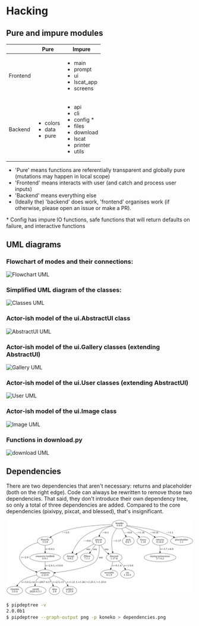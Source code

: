 # Hacking

## Pure and impure modules

|          | Pure | Impure
| -------- | ---- | ---
| Frontend |      | <ul><li>main</li><li>prompt</li><li>ui</li><li>lscat_app</li><li>screens</li></ul>
| Backend  | <ul><li>colors</li><li>data</li><li>pure</li></ul> | <ul><li>api</li><li>cli</li><li>config \*</li><li>files</li><li>download</li><li>lscat</li><li>printer</li><li>utils</li></ul>

* 'Pure' means functions are referentially transparent and globally pure (mutations may happen in local scope)
* 'Frontend' means interacts with user (and catch and process user inputs)
* 'Backend' means everything else
* (Ideally the) 'backend' does work, 'frontend' organises work (if otherwise, please open an issue or make a PR).

\* Config has impure IO functions, safe functions that will return defaults on failure, and interactive functions

## UML diagrams

### Flowchart of modes and their connections:

![Flowchart UML](http://plantuml.com:80/plantuml/png/dPDD2y8m38Rl_HM5dZtejfk8YYY2Dy6BY1IDTHWtwGVYltVMhfkrAdWgIzuyUPUcGwMvrEQCX1W5Eww0ZgJEbTuAZWZorlNn-PaBwFdFQObONlD2RBajK8bFBO7BtR6Efmq1qLJaGrsPDKsjZIvb4u3BydGRem4I6A7zphgTtyXS77Ldu6f_oYkb-uNNhZtA5lnQp2H04ONuR0lnFCAq0mOD4ig4XR-Fp094pGud7pCZ0YDVcURYB2M1fPGo2NiIN9IjhE8nBv-alaKQjUjeqS5db3qkPfMN29gyBOUjRmJjuV-I8XpyOcHHN_znwuqBXqE6KEohHtG7)

### Simplified UML diagram of the classes:

![Classes UML](http://plantuml.com:80/plantuml/png/rLXDRzms4BthLmZenTwrXDnoCOm4ATowQD4WRdef2e8hZNPfSqMLekmOxlxt3abH8YLAILi3QGCa23cS3xuPlXdjcrPHgReZJnB558VqNjHmBvA4xbebQQ7IWjEsJO-KrVdRVkz78PhqylBixKKgeJo_kdfEKlopDRREpiqYUtOMJgIHujWeqabEX2IiT4Uqe82s7IHrqmtwv85oLb85uRPdTY-84kGeIa3XAKdyIALYhVe9HIPM6r-UtnmR3aUeLPldOmZnsARM6rhSqpqO-xr1iRi3H8XnthMAL89pyMWq24UlMYa2MzOrMIp8XRE_7LXPGlrxjkXccggE3LO-taJIbESVu8-EuLPAbP9irobmSAGZl2bYJwSAEpZG1oOwwHJ6y_euCH7CKwN_lGSv5xG7l0ghiN3gI8ORzeazIFGDRKIAVvceoGug8G7p21MeuX2n8bcjI8EvGq-Lw0_a-JjnF8fwTgMWYhSrVBAwRWFzF31uzFUmYAXiWT2w9ALuhBcWVedRkCZCaeJ-u6ajXTzHpa4-HVCuB-SnQTay7vCinB1VntG9oOyrmnmv_0myxEZZiqF7xjfZOWu868V-1Sx5pnYPOiNf0BmnA4qA-q_pakPGEIBG4lF2F0ZVNQJ54wrNCIIHijl6OmqZZ82HfOIQ64ZNWgONlCOGtOrvqDVcFN_56BV8T7sGUni5AOIGfQkRYBpkZYOZ4HhRPFe9P3FqasI1lpo522194diB_qfb4fRNDNx5odqlNh9lMFMV7q1ALaAW7Mjyfw7BT2piCPPpC3PZsPUKh6quVR8lBYWllH4hgAqZgU2LRaK3TRXZA2lOCUmdkZRSDKnITPmJ2KFLt7N7HYFXKnu7-Z2oWZwnpfEVww3JX2NnDERvrHJ0S6bEECYI0D4rqMMUH_d7hobRcgpUVqG2QBzQPLdXRAGw-Q7U0fN5uONZFArdC0xFkauaJe_pGujX_QzUPyweCpBN9Eu_CI-IbtNKT3lE2gQU-lKJpYUsUwmCUowC_ycSCBQLeLG-r-7D5PFvdKTo3xE_UjHBNh9IYvj5uql5k8dxc4rvl2se6kBxnQ8UIM0mbMDZriPc-tkeGL8bf0MtQ_Gx7vuafg_1Pk6zUElSEFssRmVjIjM6VaTdQ-RqjV-HoMG1cMpHpQA6PFk3Ykiby-hOv3fp-RARo6InoJbKQi738Yp-bztLWhAR1IpHXlE06IUjmDzs0zfSOZgMspS2pqHgAjOBQCQ_HYEq_eLAlkClK34wiM_uZIQ3B7R3UDFlpmVt7aulTELDfdEPPJDu5_lZeiR2jBjmZTCmD6WwpllQ-g4LxgU6RMhe50VlVgaZGefLXtwD6ePnMrBGuW3zhgYg5bI_6CQ-YHfsyDPRrlG8Rcs6CPJtouh9La-4-mZ9RCCFdGNIJujEIcG1Ol7f_PX1x0vlwspPh0rMjXY2nrq68pEG1GWv9NSN6q-VY65xWgDPUWYWP8SN49L5SmKwwwvY73HY0q8Sl3Fz1BttC7G0w9tWGhgm_ax6MHdcskJjFvvztpfEqamr0aS5TryfD7mu81L-L1Pdiu7FPFO--WSLcSCdPJ8Ux6Vv0FIv6TUrROfeWvBtDz-RRspTfTEpsujlhgzVltxrwZozHIhXeD2EF_lLJ37AKoxso1wkww6XyNy4mUd0Mwk31EfAjS0f04i5RVHO13zDqKVA53761xW_sB7IzTXj-Dq-ViK9XJq1IlSuIb2KSIUk73dQR4v-PMWD2qP58UTDXADJxpSo_TDN26oM6KRrUaGm52R96wXB_NlrNm00)


### Actor-ish model of the ui.AbstractUI class
  
![AbstractUI UML](http://plantuml.com:80/plantuml/png/VLLDRzim3BthLt2t1aqFQRQBWNGjsai7h0rQz6oeDfCGaILFajC6o_xx95bs_94c9uQFugCUIVdMMAvjLGXcoGg4ktTZDS_isoDS52f70xCfpAVmVGe_9emvH6buCwWPMopWjui0Wm8pIqh2Oi4y15StK15SNYQ30EQyLmxqGGdScIsiNBRA7w6yveCPA2dsavWeP4fWIP-qSp4ivvQ_SuFW3PPfv3RQFlLDC1CeECcqv7OJlRoig-4Vd6mgr9hanUI89V3hzVa9DFwfq5YcqLPQDZvJAccmb_xLQU24QR5OXZ0Pjp4msEwAUGvUpgtJAsPG7r8edYVm42sWWg_HU6bf5wuJ0TOORS9mYKSV3jSkJE8ufC5dDLuVQoL_85CAlgyfONOUlluw-poouxZeioddtID7lThefIPfWUHAiRLMLGcbnXNQR4DopS3zZcq8MaZyj6cbHS1Yttg-VlzxRUuSwRUwppDkTmSVDxDqrmmHOsMyzvHYAFDcvfPQ5QLbXyCXhDUJkqh8U6Ap0hRqR3q5ezucJjNKAUWaDRMcTTL-eRgwrjmjwLBZZbHblY8k8vvwtArHBFqiSPFx1OD8uwGw0ErInWT28-nL1QRI-BDp8e5x9LUa2zu-AaslxWLo3Lo8K9r9Cvvji2dn1SDZPy0_D6rDpoNAE9xZkeuW6unUSARKjcxutv_47FuAajj_trgs_jQVOEm735dzN4S2Rmx7iB7IkfeTQbeHUbrFl2udHh4p2hTkBFrdWR7_)
  
### Actor-ish model of the ui.Gallery classes (extending AbstractUI)

![Gallery UML](http://plantuml.com:80/plantuml/png/RL71QiCm3BthAtHCA3liq4iWeuD2Fw1iLwFL9dWuLh0LIY0VFzjnM3TwilJq93q_dQ9Ga7bq85QSmGivPyA28siJiSaFlY9vZSSMW6x20J-Y2G1zZv_MtD6ED1Xi1aRXckIk5liUCXDVtd2sU3Xq3tn8IC87JKAbD74KzHtPGp0o1_y0PCuNHOCsHt0BXcHFjZ4bxl2Qn2NHlvrRDOley6pZv6Y9V_Phldl7f8k4yvuKHXFRAcLNL60r1HudQLfOrnMA2nV6PA6DKlvTFJiYUxSyCs5WjT5L9gP1_wserJcrAQltxS_HzuBMessIJiRhV4-07m00)


### Actor-ish model of the ui.User classes (extending AbstractUI)
  
![User UML](http://plantuml.com:80/plantuml/png/TOun2iCm40JxUyMMDYPLKWKKdCelI2q4Ee90jk1qAW9wl2KbRTgPMTWrgnCjUoGD6Xclp98nxSaphaY2sqn4nc1BQ678Yk6CePxYya09M9Oxtib-0zk3QQR6c_LEtV0_MThA1a_2MkJuGv-3RYv6bW_LMjk7bG_VVnAT)


### Actor-ish model of the ui.Image class

![Image UML](http://plantuml.com:80/plantuml/png/bLHDJyCm3BtdLvWRQ73XMAbeIBk0n3PfshaAZJiYkYJ4ITd4-Eya_Tf71nezLCvxp-wp7NLCZbldroLpqfK8Jsk-GdZH0XbBqpe0mX9p9xM2D6KyTzh2aj2o-8Ax1_0IHgEaqTwpS0fOv19uf7SeWjn7fHG76GdCvKPM4MmIk6cgF2zcKx3uuP4Si-YyLHr6HYj29hZZhvmmv8QeJQ_Z11R17D9Usv12VwfISv70f8r0nZufTYChxh2NC853hBKnaMHAlgKc-HQCbSg5aoeqs-rszS1c1bN3ns6TJ6XFTYKZWWA-IgdUlw_wAiSsprGw5WpQxAAifhCAhImaYkkRVpNSsvdYnlrgHGKoCu4BrKzzSDggFElTa95AeRtOHYpNtwM_fh-osXkOMopGvM-rfNOo49w36x9tBDUhpDko5hJB6E0NjnF5G_iHFTVMYQS4baOS2h3T6p5KWrs49YkfFO4vlmxJyjrABhsxu_2j-1jWFm00)


### Functions in download.py

![download UML](http://plantuml.com:80/plantuml/png/ZLDR3eCW4Fpd55x07g7fJGYLRRiDB0RNDYOUlhLLAGAcNuQPVS3CUEfOUUwj4OnieDBkISOfVMW78Tpv3WrNICXo8HPGTGCrAoezaB9G8CdjyrsBHE1ZzeA6mKj5EjczDl8DQ3DwvNflSfXyWCSBGZeChRg2R9ppkYkGr5iXUgpg2Q_7uqQQw3GN7GjAYIoyQSffKDBsxzOCi_PcbOrUNB0k3vSq287O6HsAnA-1LLswPzRck7mAHTRmk2oudKB9m92ew3NHpXBnqpidhlNEjYo-d_UkCRdMdD2TYazCJq1w-gzV)


## Dependencies

There are two dependencies that aren't necessary: returns and placeholder (both on the right edge). Code can always be rewritten to remove those two dependencies. That said, they don't introduce their own dependency tree, so only a total of three dependencies are added. Compared to the core dependencies (pixivpy, pixcat, and blessed), that's insignificant.

![dep tree](dependencies.png)

```sh
$ pipdeptree -v
2.0.0b1
$ pipdeptree --graph-output png -p koneko > dependencies.png
```

